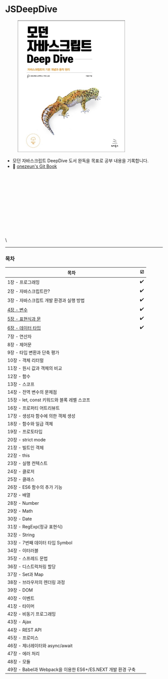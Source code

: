 # JSDeepDive

<figure><img src=".gitbook/assets/282458389-a688ff44-7e93-441c-b495-ab5759b529ec (1).png" alt="" width="343"><figcaption></figcaption></figure>

* 모던 자바스크립트 DeepDive 도서 완독을 목표로 공부 내용을 기록합니다.
* 📖 [onezeun's Git Book](https://onezeun.gitbook.io/jsdeepdive)

\
\
\
\
\
\
\
\
\
\
\
\
\


***

### 목차

| 목차                                              | ☑️ |
| ----------------------------------------------- | -- |
| 1장 - 프로그래밍                                      | ✔️ |
| 2장 - 자바스크립트란?                                   | ✔️ |
| 3장 - 자바스크립트 개발 환경과 실행 방법                        | ✔️ |
| [4장 - 변수](ch.4-10/ch.4\_변수/)                    | ✔️ |
| [5장 - 표현식과 문](ch.4-10/ch.5\_표현식과문/)             | ✔️ |
| [6장 - 데이터 타입](ch.4-10/ch.6\_데이터타입/)             | ✔️ |
| 7장 - 연산자                                        |    |
| 8장 - 제어문                                        |    |
| 9장 - 타입 변환과 단축 평가                               |    |
| 10장 - 객체 리터럴                                    |    |
| 11장 - 원시 값과 객체의 비교                              |    |
| 12장 - 함수                                        |    |
| 13장 - 스코프                                       |    |
| 14장 - 전역 변수의 문제점                                |    |
| 15장 - let, const 키워드와 블록 레벨 스코프                 |    |
| 16장 - 프로퍼티 어트리뷰트                                |    |
| 17장 - 생성자 함수에 의한 객체 생성                          |    |
| 18장 - 함수와 일급 객체                                 |    |
| 19장 - 프로토타입                                     |    |
| 20장 - strict mode                               |    |
| 21장 - 빌트인 객체                                    |    |
| 22장 - this                                      |    |
| 23장 - 실행 컨텍스트                                   |    |
| 24장 - 클로저                                       |    |
| 25장 - 클래스                                       |    |
| 26장 - ES6 함수의 추가 기능                             |    |
| 27장 - 배열                                        |    |
| 28장 - Number                                    |    |
| 29장 - Math                                      |    |
| 30장 - Date                                      |    |
| 31장 - RegExp(정규 표현식)                            |    |
| 32장 - String                                    |    |
| 33장 - 7번째 데이터 타입 Symbol                         |    |
| 34장 - 이터러블                                      |    |
| 35장 - 스프레드 문법                                   |    |
| 36장 - 디스트럭처링 할당                                 |    |
| 37장 - Set과 Map                                  |    |
| 38장 - 브라우저의 렌더링 과정                              |    |
| 39장 - DOM                                       |    |
| 40장 - 이벤트                                       |    |
| 41장 - 타이머                                       |    |
| 42장 - 비동기 프로그래밍                                 |    |
| 43장 - Ajax                                      |    |
| 44장 - REST API                                  |    |
| 45장 - 프로미스                                      |    |
| 46장 - 제너레이터와 async/await                        |    |
| 47장 - 에러 처리                                     |    |
| 48장 - 모듈                                        |    |
| 49장 - Babel과 Webpack을 이용한 ES6+/ES.NEXT 개발 환경 구축 |    |
